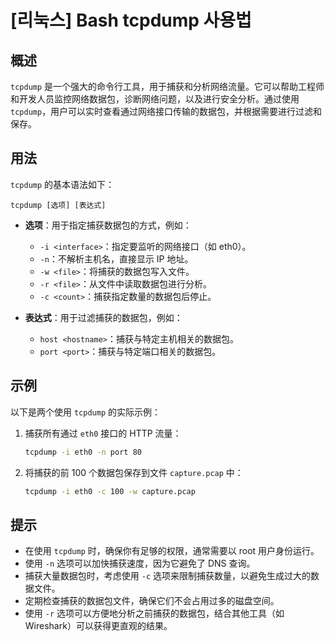 # [리눅스] Bash tcpdump 사용법

## 概述
`tcpdump` 是一个强大的命令行工具，用于捕获和分析网络流量。它可以帮助工程师和开发人员监控网络数据包，诊断网络问题，以及进行安全分析。通过使用 `tcpdump`，用户可以实时查看通过网络接口传输的数据包，并根据需要进行过滤和保存。

## 用法
`tcpdump` 的基本语法如下：
```
tcpdump [选项] [表达式]
```
- **选项**：用于指定捕获数据包的方式，例如：
  - `-i <interface>`：指定要监听的网络接口（如 eth0）。
  - `-n`：不解析主机名，直接显示 IP 地址。
  - `-w <file>`：将捕获的数据包写入文件。
  - `-r <file>`：从文件中读取数据包进行分析。
  - `-c <count>`：捕获指定数量的数据包后停止。

- **表达式**：用于过滤捕获的数据包，例如：
  - `host <hostname>`：捕获与特定主机相关的数据包。
  - `port <port>`：捕获与特定端口相关的数据包。

## 示例
以下是两个使用 `tcpdump` 的实际示例：

1. 捕获所有通过 `eth0` 接口的 HTTP 流量：
   ```bash
   tcpdump -i eth0 -n port 80
   ```

2. 将捕获的前 100 个数据包保存到文件 `capture.pcap` 中：
   ```bash
   tcpdump -i eth0 -c 100 -w capture.pcap
   ```

## 提示
- 在使用 `tcpdump` 时，确保你有足够的权限，通常需要以 root 用户身份运行。
- 使用 `-n` 选项可以加快捕获速度，因为它避免了 DNS 查询。
- 捕获大量数据包时，考虑使用 `-c` 选项来限制捕获数量，以避免生成过大的数据文件。
- 定期检查捕获的数据包文件，确保它们不会占用过多的磁盘空间。
- 使用 `-r` 选项可以方便地分析之前捕获的数据包，结合其他工具（如 Wireshark）可以获得更直观的结果。